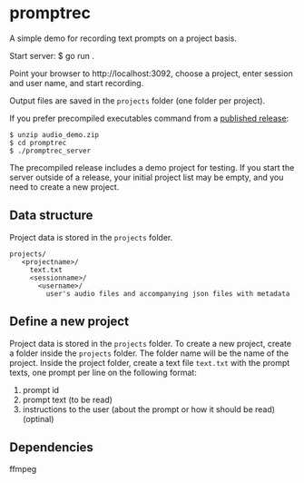 # promptrec

A simple demo for recording text prompts on a project basis.

Start server:
$ go run .

Point your browser to http://localhost:3092, choose a project, enter session and user name, and start recording.

Output files are saved in the `projects` folder (one folder per project).

If you prefer precompiled executables command from a [published release](https://github.com/stts-se/tillstudpub/releases):

    $ unzip audio_demo.zip
    $ cd promptrec
    $ ./promptrec_server


The precompiled release includes a demo project for testing. If you start the server outside of a release, your initial project list may be empty, and you need to create a new project.

## Data structure

Project data is stored in the `projects` folder.

    projects/
       <projectname>/
         text.txt
         <sessionname>/
           <username>/
             user's audio files and accompanying json files with metadata


## Define a new project

Project data is stored in the `projects` folder. To create a new project, create a folder inside the `projects` folder. The folder name will be the name of the project. Inside the project folder, create a text file `text.txt` with the prompt texts, one prompt per line on the following format:

1. prompt id
2. prompt text (to be read)
3. instructions to the user (about the prompt or how it should be read) (optinal)

## Dependencies

ffmpeg
